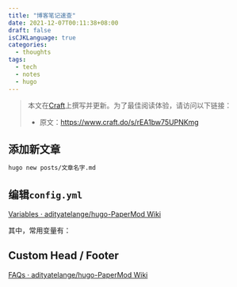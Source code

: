 ```yaml
---
title: "博客笔记速查"
date: 2021-12-07T00:11:38+08:00
draft: false
isCJKLanguage: true
categories:
  - thoughts
tags:
  - tech
  - notes
  - hugo
---
```

> 本文在[Craft](https://www.craft.do)上撰写并更新。为了最佳阅读体验，请访问以下链接：
>  
> - 原文：<https://www.craft.do/s/rEA1bw75UPNKmg>

## 添加新文章

```Bash
hugo new posts/文章名字.md
```

## 编辑`config.yml`

[Variables · adityatelange/hugo-PaperMod Wiki](https://github.com/adityatelange/hugo-PaperMod/wiki/Variables)

其中，常用变量有：

## Custom Head / Footer

[FAQs · adityatelange/hugo-PaperMod Wiki](https://github.com/adityatelange/hugo-PaperMod/wiki/FAQs#custom-head--footer)


